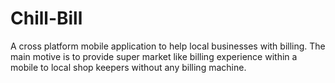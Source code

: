 # Chill-Bill
A cross platform mobile application to help local businesses with billing. 
The main motive is to provide super market like billing experience within a mobile to local shop keepers without any billing machine.
